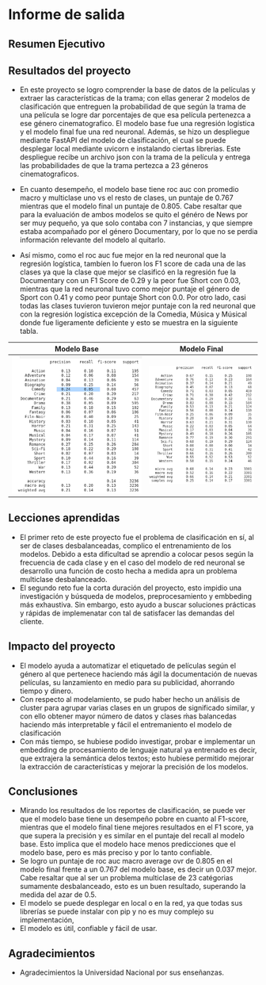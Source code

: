  # Informe de salida

## Resumen Ejecutivo

## Resultados del proyecto

- En este proyecto se logro comprender la base de datos de la películas y extraer las características de la trama; con ellas generar 2 modelos de clasificación que entreguen la probabilidad de que según la trama de una película se logre dar porcentajes de que esa película pertenezca a ese género cinematografico. El modelo base fue una regresión logística y el modelo final fue una red neuronal. Además, se hizo un despliegue mediante FastAPI del modelo de clasificación, el cual se puede desplegar local mediante uvicorn e instalando ciertas librerias. Este despliegue recibe un archivo json con la trama de la película y entrega las probabilidades de que la trama pertezca a 23 géneros cinematograficos.
  
- En cuanto desempeño, el modelo base tiene roc auc con promedio macro  y multiclase uno vs el resto de clases, un puntaje de 0.767 mientras que el modelo final un puntaje de 0.805. Cabe resaltar que para la evaluación de ambos modelos se quito el généro de News por ser muy pequeño, ya que solo contaba con 7 instancias, y que siempre estaba acompañado por  el género Documentary, por lo que no se perdia información relevante del modelo al quitarlo.
  
- Así mismo, como el roc auc fue mejor en la red neuronal que la regresión logística, tambíen lo fueron los F1 score de cada una de las clases ya que la clase que mejor se clasificó en la regresión fue la Documentary con un F1 Score de 0.29 y la peor fue Short con 0.03, mientras que la red neuronal tuvo como mejor puntaje el género de Sport con 0.41 y como peor puntaje Short con 0.0. Por otro lado, casi todas las clases tuvieron tuvieron mejor puntaje con la red neuronal que con la regresión logística excepción de la Comedia, Música y Músical donde fue ligeramente deficiente y esto se muestra en la siguiente tabla.



| Modelo Base   | Modelo Final  |
| -------- | ------------- |
| ![base_class_report](images/base_class_report.png)  | ![main_class_report](images/main_class_report.png) | 


  

## Lecciones aprendidas

- El primer reto de este proyecto fue el problema de clasificación en sí, al ser de clases desbalanceadas, complico el entrenamiento de los modelos. Debido a esta dificultad se aprendio a colocar pesos según la frecuencia de cada clase y en el caso del modelo de red neuronal se desarrollo una función de costo hecha a medida apra un problema multiclase desbalanceado.
- El segundo reto fue la corta duración del proyecto, esto impidio una investigación y búsqueda de modelos, preprocesamiento y embbeding más exhaustiva. Sin embargo, esto ayudo a buscar soluciones prácticas y rápidas de implemenatar con tal de satisfacer las demandas del cliente.



## Impacto del proyecto

- El modelo ayuda a automatizar el etiquetado de películas según el género al que pertenece haciendo más ágil la documentación de nuevas películas, su lanzamiento en medio para su publicidad, ahorrando tiempo y dinero.
- Con respecto al modelamiento, se pudo haber hecho un análisis de cluster para agrupar varias clases en un grupos de significado similar, y con ello obtener mayor número de datos y clases ḿas balancedas haciendo más interpretable y fácil el entremaniento el modelo de clasificación
- Con más tiempo, se hubiese podido investigar, probar e implementar un embedding de procesamiento de lenguaje natural ya entrenado es decir, que extrajera la semántica delos textos; esto hubiese permitido  mejorar la extracción de características y mejorar la precisión de los modelos.


## Conclusiones

- Mirando los resultados de los reportes de clasificación, se puede ver que el modelo base tiene un desempeño pobre en cuanto al F1-score, mientras que el modelo final tiene mejores resultados en el F1 score, ya que supera la precisión  y es similar en el puntaje del recall al modelo base. Esto implica que el modelo hace menos predicciones que el modelo base, pero es más preciso y por lo tanto confiable.
- Se logro un puntaje de roc auc macro average ovr de 0.805 en el modelo final frente a un 0.767 del modelo base, es decir un 0.037 mejor. Cabe resaltar que al ser un problema multiclase de 23 catégorias sumamente desbalanceado, esto es un buen resultado, superando la medida del azar de 0.5.
- El modelo se puede desplegar en local o en la red, ya que todas sus librerías se puede instalar con pip y no es muy complejo su implementación,
- El modelo es útil, confiable y fácil de usar.
  

## Agradecimientos

- Agradecimientos la Universidad Nacional por sus enseñanzas.

